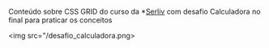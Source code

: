 Conteúdo sobre CSS GRID do curso da *[Serliv](https://bit.ly/css-html-js) com desafio Calculadora no final para praticar os conceitos

<img src="/desafio_calculadora.png>